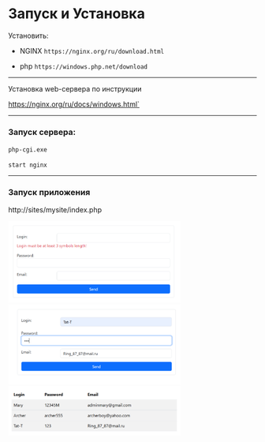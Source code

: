 # Запуск и Установка

Установить:

- NGINX  `https://nginx.org/ru/download.html`

- php `https://windows.php.net/download`

---

 Установка web-сервера по инструкции 

 https://nginx.org/ru/docs/windows.html`

 ---

### Запуск сервера:

`php-cgi.exe`

`start nginx`

---
### Запуск приложения

http://sites/mysite/index.php

<img src="images/Screenshot_2.png" alt="Окно приложения" width="350">

<img src="images/Screenshot_3.png" alt="Окно приложения" width="350">

<img src="images/Screenshot_6.png" alt="Окно приложения" width="350">
